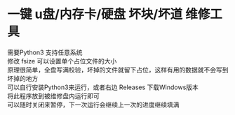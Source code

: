 # 一键 u盘/内存卡/硬盘 坏块/坏道 维修工具
需要Python3 支持任意系统  
修改 fsize 可以设置单个占位文件的大小  
原理很简单，全盘写满校验，坏掉的文件就留下占位，这样有用的数据就不会写到坏掉的地方  
可以自行安装Python3来运行，或者右边 Releases 下载Windows版本  
将此程序放到被维修盘内运行即可  
可以随时关闭来暂停，下一次运行会继续上一次的进度继续填满
